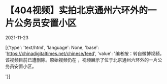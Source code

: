 # 【404视频】实拍北京通州六环外的一片公务员安置小区

2021-11-23

[{'type': 'text/html', 'language': None, 'base': 'https://chinadigitaltimes.net/chinese/feed', 'value': '编者按：转自微博视频，该视频目前已遭删除。原始视频仍在 ，视频展示了位于北京通州六环外的一片公务员安置小区。

'}]